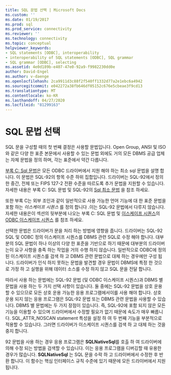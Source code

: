 ```yaml
---
title: SQL 문법 선택 | Microsoft Docs
ms.custom: ''
ms.date: 01/19/2017
ms.prod: sql
ms.prod_service: connectivity
ms.reviewer: ''
ms.technology: connectivity
ms.topic: conceptual
helpviewer_keywords:
- SQL statements [ODBC], interoperability
- interoperability of SQL statements [ODBC], SQL grammar
- SQL grammar [ODBC], selecting
ms.assetid: 4e0d189b-e407-47e0-92a9-f9982230dd0e
author: David-Engel
ms.author: v-daenge
ms.openlocfilehash: 2ca9911d3c88f2f540ff1332d77a2e1ebc6a4942
ms.sourcegitcommit: e042272a38fb646df05152c676e5cbeae3f9cd13
ms.translationtype: MT
ms.contentlocale: ko-KR
ms.lasthandoff: 04/27/2020
ms.locfileid: "81299163"
---
```

# <a name="choosing-an-sql-grammar"></a>SQL 문법 선택
SQL 문을 구성할 때의 첫 번째 결정은 사용할 문법입니다. Open Group, ANSI 및 ISO와 같은 다양 한 표준 본문에서 사용할 수 있는 문법 외에도 거의 모든 DBMS 공급 업체는 자체 문법을 정의 하며, 각는 표준에서 약간 다릅니다.  
  
 [부록 C: Sql 문법](../../../odbc/reference/appendixes/appendix-c-sql-grammar.md)은 모든 ODBC 드라이버에서 지원 해야 하는 최소 sql 문법을 설명 합니다. 이 문법은 SQL-92의 항목 수준 하위 집합입니다. 드라이버는 SQL-92에서 정의한 중간, 전체 또는 FIPS 127-2 전환 수준을 따르도록 추가 문법을 지원할 수 있습니다. 자세한 내용은 부록 C: SQL 문법 및 SQL-92의 [Sql 최소 문법](../../../odbc/reference/appendixes/sql-minimum-grammar.md) 을 참조 하세요.  
  
 또한 부록 C는 외부 조인과 같이 일반적으로 사용 가능한 언어 기능에 대 한 표준 문법을 포함 하는 *이스케이프 시퀀스* 를 정의 합니다 .이는 SQL-92 문법에서 다루지 않습니다. 자세한 내용은이 섹션의 뒷부분에 나오는 부록 C: SQL 문법 및 [이스케이프 시퀀스](../../../odbc/reference/develop-app/escape-sequences.md)의 [ODBC 이스케이프 시퀀스](../../../odbc/reference/appendixes/odbc-escape-sequences.md) 를 참조 하세요.  
  
 선택한 문법은 드라이버가 문을 처리 하는 방법에 영향을 줍니다. 드라이버는 SQL-92 SQL 및 ODBC 정의 이스케이프 시퀀스를 DBMS 관련 SQL로 수정 해야 합니다. 대부분의 SQL 문법이 하나 이상의 다양 한 표준을 기반으로 하기 때문에 대부분의 드라이버는이 요구 사항을 충족 하는 작업을 거의 수행 하지 않습니다. 일반적으로 ODBC에 정의 된 이스케이프 시퀀스를 검색 하 고 DBMS 관련 문법으로 대체 하는 경우에만 구성 됩니다. 드라이버가 인식 하지 못하는 문법을 발견할 경우 문법이 DBMS에 특정 한 것으로 가정 하 고 실행을 위해 데이터 소스를 수정 하지 않고 SQL 문을 전달 합니다.  
  
 따라서 사용 하는 문법에는 SQL-92 문법 (및 ODBC 이스케이프 시퀀스)과 DBMS 별 문법을 사용 하는 두 가지 선택 사항이 있습니다. 둘 중에는 SQL-92 문법을 상호 운용할 수 있으므로 모든 상호 운용 가능한 응용 프로그램에서이를 사용 해야 합니다. 상호 운용 되지 않는 응용 프로그램은 SQL-92 문법 또는 DBMS 관련 문법을 사용할 수 있습니다. DBMS 별 문법에는 두 가지 장점이 있습니다. 즉, SQL-92에 포함 되지 않은 모든 기능을 이용할 수 있으며 드라이버에서 수정할 필요가 없기 때문에 속도가 매우 빠릅니다. SQL_ATTR_NOSCAN statement 특성을 설정 하 여 두 번째 기능을 부분적으로 적용할 수 있습니다. 그러면 드라이버가 이스케이프 시퀀스를 검색 하 고 대체 하는 것을 중지 합니다.  
  
 92 문법을 사용 하는 경우 응용 프로그램은 **SQLNativeSql**를 호출 하 여 드라이버에 의해 수정 되는 방법을 검색할 수 있습니다. 이는 응용 프로그램을 디버깅할 때 유용한 경우가 많습니다. **SQLNativeSql** 는 SQL 문을 수락 하 고 드라이버에서 수정한 후 반환 합니다. 이 함수는 핵심 인터페이스 규칙 수준에 있기 때문에 모든 드라이버에서 지원 됩니다.
